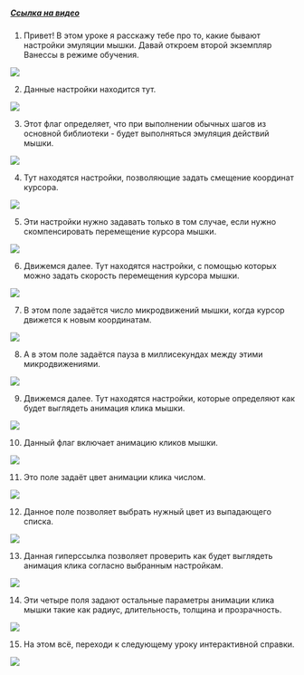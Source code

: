 ﻿##### [Ссылка на видео](https://youtu.be/giUJmEwcfLM)

001. Привет! В этом уроке я расскажу тебе про то, какие бывают настройки эмуляции мышки. Давай откроем второй экземпляр Ванессы в режиме обучения.

![](https://vanessa-files.do.bit-erp.ru/Doc/1.2.041.1/MD/Глава02/images/000_ЗакладкаСервисАвтоинструкцииЭмуляцияМышки.png)

002. Данные настройки находится тут.

![](https://vanessa-files.do.bit-erp.ru/Doc/1.2.041.1/MD/Глава02/images/009_ЗакладкаСервисАвтоинструкцииЭмуляцияМышки.png)

003. Этот флаг определяет, что при выполнении обычных шагов из основной библиотеки - будет выполняться эмуляция действий мышки.

![](https://vanessa-files.do.bit-erp.ru/Doc/1.2.041.1/MD/Глава02/images/014_ЗакладкаСервисАвтоинструкцииЭмуляцияМышки.png)

004. Тут находятся настройки, позволяющие задать смещение координат курсора.

![](https://vanessa-files.do.bit-erp.ru/Doc/1.2.041.1/MD/Глава02/images/021_ЗакладкаСервисАвтоинструкцииЭмуляцияМышки.png)

005. Эти настройки нужно задавать только в том случае, если нужно скомпенсировать перемещение курсора мышки.

![](https://vanessa-files.do.bit-erp.ru/Doc/1.2.041.1/MD/Глава02/images/024_ЗакладкаСервисАвтоинструкцииЭмуляцияМышки.png)

006. Движемся далее. Тут находятся настройки, с помощью которых можно задать скорость перемещения курсора мышки.

![](https://vanessa-files.do.bit-erp.ru/Doc/1.2.041.1/MD/Глава02/images/031_ЗакладкаСервисАвтоинструкцииЭмуляцияМышки.png)

007. В этом поле задаётся число микродвижений мышки, когда курсор движется к новым координатам.

![](https://vanessa-files.do.bit-erp.ru/Doc/1.2.041.1/MD/Глава02/images/036_ЗакладкаСервисАвтоинструкцииЭмуляцияМышки.png)

008. А в этом поле задаётся пауза в миллисекундах между этими микродвижениями.

![](https://vanessa-files.do.bit-erp.ru/Doc/1.2.041.1/MD/Глава02/images/041_ЗакладкаСервисАвтоинструкцииЭмуляцияМышки.png)

009. Движемся далее. Тут находятся настройки, которые определяют как будет выглядеть анимация клика мышки.

![](https://vanessa-files.do.bit-erp.ru/Doc/1.2.041.1/MD/Глава02/images/050_ЗакладкаСервисАвтоинструкцииЭмуляцияМышки.png)

010. Данный флаг включает анимацию кликов мышки.

![](https://vanessa-files.do.bit-erp.ru/Doc/1.2.041.1/MD/Глава02/images/055_ЗакладкаСервисАвтоинструкцииЭмуляцияМышки.png)

011. Это поле задаёт цвет анимации клика числом.

![](https://vanessa-files.do.bit-erp.ru/Doc/1.2.041.1/MD/Глава02/images/060_ЗакладкаСервисАвтоинструкцииЭмуляцияМышки.png)

012. Данное поле позволяет выбрать нужный цвет из выпадающего списка.

![](https://vanessa-files.do.bit-erp.ru/Doc/1.2.041.1/MD/Глава02/images/065_ЗакладкаСервисАвтоинструкцииЭмуляцияМышки.png)

013. Данная гиперссылка позволяет проверить как будет выглядеть анимация клика согласно выбранным настройкам.

![](https://vanessa-files.do.bit-erp.ru/Doc/1.2.041.1/MD/Глава02/images/070_ЗакладкаСервисАвтоинструкцииЭмуляцияМышки.png)

014. Эти четыре поля задают остальные параметры анимации клика мышки такие как радиус, длительность, толщина и прозрачность.

![](https://vanessa-files.do.bit-erp.ru/Doc/1.2.041.1/MD/Глава02/images/075_ЗакладкаСервисАвтоинструкцииЭмуляцияМышки.png)

015. На этом всё, переходи к следующему уроку интерактивной справки.

![](https://vanessa-files.do.bit-erp.ru/Doc/1.2.041.1/MD/Глава02/images/078_ЗакладкаСервисАвтоинструкцииЭмуляцияМышки.png)
